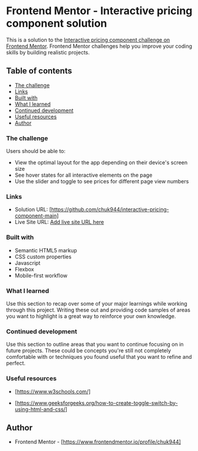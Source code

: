 # Frontend Mentor - Interactive pricing component solution

This is a solution to the [Interactive pricing component challenge on Frontend Mentor](https://www.frontendmentor.io/challenges/interactive-pricing-component-t0m8PIyY8). Frontend Mentor challenges help you improve your coding skills by building realistic projects. 

## Table of contents


  - [The challenge](#the-challenge)  
  - [Links](#links)
  - [Built with](#built-with)
  - [What I learned](#what-i-learned)
  - [Continued development](#continued-development)
  - [Useful resources](#useful-resources)
- [Author](#author)




### The challenge

Users should be able to:

- View the optimal layout for the app depending on their device's screen size
- See hover states for all interactive elements on the page
- Use the slider and toggle to see prices for different page view numbers


### Links

- Solution URL: [https://github.com/chuk944/interactive-pricing-component-main]
- Live Site URL: [Add live site URL here](https://your-live-site-url.com)



### Built with

- Semantic HTML5 markup
- CSS custom properties
- Javascript
- Flexbox
- Mobile-first workflow




### What I learned

Use this section to recap over some of your major learnings while working through this project. Writing these out and providing code samples of areas you want to highlight is a great way to reinforce your own knowledge.



### Continued development

Use this section to outline areas that you want to continue focusing on in future projects. These could be concepts you're still not completely comfortable with or techniques you found useful that you want to refine and perfect.



### Useful resources

- [https://www.w3schools.com/]

- [https://www.geeksforgeeks.org/how-to-create-toggle-switch-by-using-html-and-css/]



## Author


- Frontend Mentor - [https://www.frontendmentor.io/profile/chuk944]

